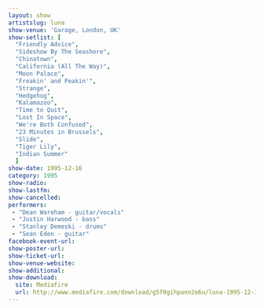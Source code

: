 ```yaml
---
layout: show
artistslug: luna
show-venue: 'Garage, London, UK'
show-setlist: [
  "Friendly Advice",
  "Sideshow By The Seashore",
  "Chinatown",
  "California (All The Way)",
  "Moon Palace",
  "Freakin' and Peakin'",
  "Strange",
  "Hedgehog",
  "Kalamazoo",
  "Time to Quit",
  "Lost In Space",
  "We're Both Confused",
  "23 Minutes in Brussels",
  "Slide",
  "Tiger Lily",
  "Indian Summer"
  ]
show-date: 1995-12-16
category: 1995
show-radio: 
show-lastfm: 
show-cancelled: 
performers: 
 - "Dean Wareham - guitar/vocals"
 - "Justin Harwood - bass"
 - "Stanley Demeski - drums"
 - "Sean Eden - guitar"
facebook-event-url: 
show-poster-url: 
show-ticket-url: 
show-venue-website: 
show-additional: 
show-download:
  site: Mediafire
  url: http://www.mediafire.com/download/g5f0gihpann2e6u/luna-1995-12-16_-the-garage-london-uk.zip
---
```


